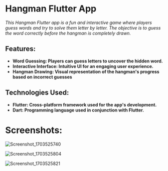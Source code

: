 # Hangman Flutter App

<p><i>This Hangman Flutter app is a fun and interactive game where players guess words and try to solve them letter by letter. The objective is to guess the word correctly before the hangman is completely drawn.</i></p>

##  Features:
<ul>
  <li><b>Word Guessing: Players can guess letters to uncover the hidden word.</b></li>
  <li><b>Interactive Interface: Intuitive UI for an engaging user experience.</b></li>
  <li><b>Hangman Drawing: Visual representation of the hangman's progress based on incorrect guesses</b></li>
</ul>

## Technologies Used:
<ul>
  <li><b>Flutter: Cross-platform framework used for the app's development.</b></li>
  <li><b>Dart: Programming language used in conjunction with Flutter.</b></li>
</ul>

#  Screenshots:
![Screenshot_1703525740](https://github.com/DevByShahzaib/Hangman-Game/assets/108393358/b8246ea0-219a-4172-82c9-e1cca7ac19b6)


![Screenshot_1703525804](https://github.com/DevByShahzaib/Hangman-Game/assets/108393358/9756a6ba-bf09-45ab-a00c-ed875d829685)


![Screenshot_1703525821](https://github.com/DevByShahzaib/Hangman-Game/assets/108393358/66975f49-f258-4009-a88a-0432294b3141)

